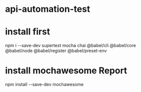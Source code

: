 # api-automation-test

# install first
npm i --save-dev supertest mocha chai @babel/cli @babel/core @babel/node @babel/register @babel/preset-env    

# install mochawesome Report
npm install --save-dev mochawesome